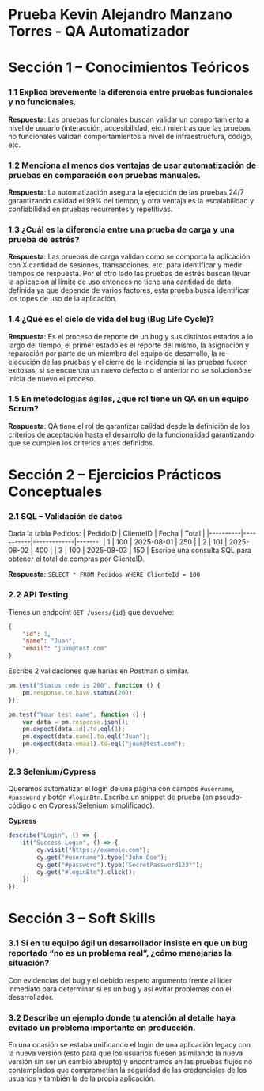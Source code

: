 # Prueba Kevin Alejandro Manzano Torres - QA Automatizador

# Sección 1 – Conocimientos Teóricos
### 1.1 Explica brevemente la diferencia entre pruebas funcionales y no funcionales.

**Respuesta**: Las pruebas funcionales buscan validar un comportamiento a nivel de usuario (interacción, accesibilidad, etc.) mientras que
las pruebas no funcionales validan comportamientos a nivel de infraestructura, código, etc.

### 1.2 Menciona al menos dos ventajas de usar automatización de pruebas en comparación con pruebas manuales.

**Respuesta**: La automatización asegura la ejecución de las pruebas 24/7 garantizando calidad el 99% del tiempo, y otra ventaja es
la escalabilidad y confiabilidad en pruebas recurrentes y repetitivas.

### 1.3 ¿Cuál es la diferencia entre una prueba de carga y una prueba de estrés?

**Respuesta**: Las pruebas de carga validan como se comporta la aplicación con X cantidad de sesiones, transacciones, etc. para identificar y medir tiempos
de respuesta. Por el otro lado las pruebas de estrés buscan llevar la aplicación al limite de uso entonces no tiene una cantidad de data definida
ya que depende de varios factores, esta prueba busca identificar los topes de uso de la aplicación.

### 1.4 ¿Qué es el ciclo de vida del bug (Bug Life Cycle)?

**Respuesta**: Es el proceso de reporte de un bug y sus distintos estados a lo largo del tiempo, el primer estado es el reporte del mismo, la asignación
y reparación por parte de un miembro del equipo de desarrollo, la re-ejecución de las pruebas y el cierre de la incidencia si las pruebas
fueron exitosas, si se encuentra un nuevo defecto o el anterior no se solucionó se inicia de nuevo el proceso. 

### 1.5 En metodologías ágiles, ¿qué rol tiene un QA en un equipo Scrum?

**Respuesta**: QA tiene el rol de garantizar calidad desde la definición de los criterios de aceptación hasta el desarrollo de la funcionalidad garantizando
que se cumplen los criterios antes definidos.

# Sección 2 – Ejercicios Prácticos Conceptuales
### 2.1 SQL – Validación de datos
Dada la tabla Pedidos:
| PedidoID | ClienteID | Fecha | Total |
|----------|-----------|-------------|-------|
| 1 | 100 | 2025-08-01 | 250 |
| 2 | 101 | 2025-08-02 | 400 |
| 3 | 100 | 2025-08-03 | 150 |
Escribe una consulta SQL para obtener el total de compras por ClienteID.

**Respuesta**: `SELECT * FROM Pedidos WHERE ClienteId = 100`

### 2.2 API Testing

Tienes un endpoint `GET /users/{id}` que devuelve:

```json
{
    "id": 1,
    "name": "Juan",
    "email": "juan@test.com"
}
```

Escribe 2 validaciones que harías en Postman o similar.

```javascript
pm.test("Status code is 200", function () {
    pm.response.to.have.status(200);
});
```

```javascript
pm.test("Your test name", function () {
    var data = pm.response.json();
    pm.expect(data.id).to.eql(1);
    pm.expect(data.name).to.eql("Juan");
    pm.expect(data.email).to.eql("juan@test.com");
});
```

### 2.3 Selenium/Cypress

Queremos automatizar el login de una página con campos `#username`, `#password` y botón `#loginBtn`.
Escribe un snippet de prueba (en pseudo-código o en Cypress/Selenium simplificado).

**Cypress**

```javascript
describe("Login", () => {
    it("Success Login", () => {
        cy.visit("https://example.com");
        cy.get("#username").type("John Doe");
        cy.get("#password").type("SecretPassword123*");
        cy.get("#loginBtn").click();
    })
});
```

# Sección 3 – Soft Skills

### 3.1 Si en tu equipo ágil un desarrollador insiste en que un bug reportado “no es un problema real”, ¿cómo manejarías la situación?
Con evidencias del bug y el debido respeto argumento frente al lider inmediato para determinar si es un bug y así evitar problemas con el desarrollador.

### 3.2 Describe un ejemplo donde tu atención al detalle haya evitado un problema importante en producción.
En una ocasión se estaba unificando el login de una aplicación legacy con la nueva versión (esto para que los usuarios fuesen asimilando la nueva versión sin ser un cambio abrupto) y encontramos en las pruebas flujos no contemplados que comprometían la seguridad de las credenciales de los usuarios y también la de la propia aplicación.
